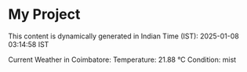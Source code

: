 # My Project

This content is dynamically generated in Indian Time (IST): 2025-01-08 03:14:58 IST


Current Weather in Coimbatore:
Temperature: 21.88 °C
Condition: mist
